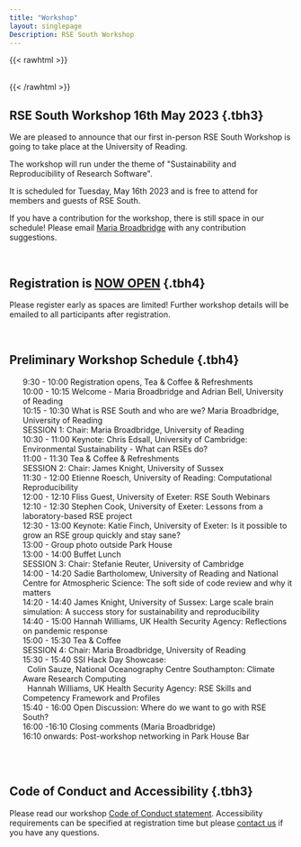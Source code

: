 ```yaml
---
title: "Workshop"
layout: singlepage
Description: RSE South Workshop
---
```

{{< rawhtml >}}
<br/><br/> 

{{< /rawhtml >}}


## RSE South Workshop 16th May 2023 {.tbh3}

We are pleased to announce that our first in-person RSE South Workshop is going to take place at the University of Reading.

The workshop will run under the theme of "Sustainability and Reproducibility of Research Software".

It is scheduled for Tuesday, May 16th 2023 and is free to attend for members and guests of RSE South.

If you have a contribution for the workshop, there is still space in our schedule! Please email <a href="mailto:m.b.broadbridge@reading.ac.uk">Maria Broadbridge</a> with any contribution suggestions.


<br/>

## Registration is <a href="https://forms.gle/ZGxKNnDyMX2LucLN6">NOW OPEN</a>  {.tbh4}

Please register early as spaces are limited! Further workshop details will be emailed to all participants after registration.

<br/>

## Preliminary Workshop Schedule {.tbh4}
<ul style="list-style-type: none">
<li> 9:30 - 10:00 	Registration opens, Tea & Coffee & Refreshments </li>
<li>10:00 - 10:15 	Welcome - Maria Broadbridge and Adrian Bell, University of Reading</li>
<li>10:15 - 10:30 	What is RSE South and who are we? Maria Broadbridge, University of Reading</li>
<li>SESSION 1: Chair: Maria Broadbridge, University of Reading</li>
<li>10:30 - 11:00 	Keynote: Chris Edsall, University of Cambridge: Environmental Sustainability - What can RSEs do?</li>
<li>11:00 - 11:30   Tea & Coffee & Refreshments</li>
<li>SESSION 2: Chair: James Knight, University of Sussex</li>
<li>11:30 - 12:00 	Etienne Roesch, University of Reading: Computational Reproducibility</li>
<li>12:00 - 12:10 	Fliss Guest, University of Exeter: RSE South Webinars </li>
<li>12:10 - 12:30 	Stephen Cook, University of Exeter: Lessons from a laboratory-based RSE project</li>
<li>12:30 - 13:00 	Keynote: Katie Finch, University of Exeter: Is it possible to grow an RSE group quickly and stay sane?</li>
<li>13:00 - Group photo outside Park House </li>
<li>13:00 - 14:00   Buffet Lunch </li>
<li>SESSION 3: Chair: Stefanie Reuter, University of Cambridge</li>
<li>14:00 - 14:20 	Sadie Bartholomew, University of Reading and National Centre for Atmospheric Science: The soft side of code review and why it matters </li>
<li>14:20 - 14:40 	James Knight, University of Sussex: Large scale brain simulation: A success story for sustainability and reproducibility</li>
<li>14:40 - 15:00 	Hannah Williams, UK Health Security Agency: Reflections on pandemic response</li>
<li>15:00 - 15:30   Tea & Coffee</li>
<li>SESSION 4: Chair: Maria Broadbridge, University of Reading</li>
<li>15:30 - 15:40 	SSI Hack Day Showcase:</li>
<li> &nbsp; Colin Sauze, National Oceanography Centre Southampton:  Climate Aware Research Computing </li>
<li> &nbsp; Hannah Williams, UK Health Security Agency: RSE Skills and Competency Framework and Profiles </li>
<li>15:40 - 16:00 	Open Discussion: Where do we want to go with RSE South?</li>
<li>16:00 -16:10  	Closing comments (Maria Broadbridge)</li>
<li>16:10 onwards: 	Post-workshop networking in Park House Bar</li>
</ul>
<br/><br/> 

## Code of Conduct and Accessibility {.tbh3}
<span>
Please read our workshop <a href="/codeofconduct">Code of Conduct statement</a>. 
</span>
Accessibility requirements can be specified at registration time but please <a href="mailto:m.b.broadbridge@reading.ac.uk">contact us</a> if you have any questions.

<br/><br/> 
<br/><br/> 


